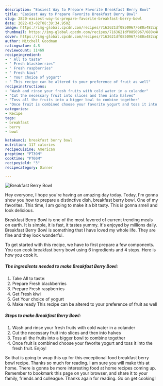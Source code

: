 ```yaml
---
description: "Easiest Way to Prepare Favorite Breakfast Berry Bowl"
title: "Easiest Way to Prepare Favorite Breakfast Berry Bowl"
slug: 2820-easiest-way-to-prepare-favorite-breakfast-berry-bowl
date: 2022-03-02T08:39:34.950Z
image: https://img-global.cpcdn.com/recipes/7163621df0850967/680x482cq70/breakfast-berry-bowl-recipe-main-photo.jpg
thumbnail: https://img-global.cpcdn.com/recipes/7163621df0850967/680x482cq70/breakfast-berry-bowl-recipe-main-photo.jpg
cover: https://img-global.cpcdn.com/recipes/7163621df0850967/680x482cq70/breakfast-berry-bowl-recipe-main-photo.jpg
author: Mitchell Goodman
ratingvalue: 4.8
reviewcount: 11469
recipeingredient:
- " All to taste"
- " Fresh blackberries"
- " Fresh raspberries"
- " Fresh kiwi"
- " Your choice of yogurt"
- " This recipe can be altered to your preference of fruit as well"
recipeinstructions:
- "Wash and rinse your fresh fruits with cold water in a colander"
- "Cut the necessary fruit into slices and then into halves"
- "Toss all the fruits into a bigger bowl to combine together"
- "Once fruit is combined choose your favorite yogurt and toss it into the fresh fruit. Enjoy!"
categories:
- Recipe
tags:
- breakfast
- berry
- bowl

katakunci: breakfast berry bowl 
nutrition: 117 calories
recipecuisine: American
preptime: "PT39M"
cooktime: "PT60M"
recipeyield: "3"
recipecategory: Dinner

---
```



![Breakfast Berry Bowl](https://img-global.cpcdn.com/recipes/7163621df0850967/680x482cq70/breakfast-berry-bowl-recipe-main-photo.jpg)

Hey everyone, I hope you're having an amazing day today. Today, I'm gonna show you how to prepare a distinctive dish, breakfast berry bowl. One of my favorites. This time, I am going to make it a bit tasty. This is gonna smell and look delicious.

Breakfast Berry Bowl is one of the most favored of current trending meals on earth. It is simple, it is fast, it tastes yummy. It's enjoyed by millions daily. Breakfast Berry Bowl is something that I have loved my whole life. They are fine and they look wonderful.




To get started with this recipe, we have to first prepare a few components. You can cook breakfast berry bowl using 6 ingredients and 4 steps. Here is how you cook it.

<!--inarticleads1-->

##### The ingredients needed to make Breakfast Berry Bowl:

1. Take  All to taste:
1. Prepare  Fresh blackberries
1. Prepare  Fresh raspberries
1. Get  Fresh kiwi
1. Get  Your choice of yogurt
1. Make ready  This recipe can be altered to your preference of fruit as well




<!--inarticleads2-->

##### Steps to make Breakfast Berry Bowl:

1. Wash and rinse your fresh fruits with cold water in a colander
1. Cut the necessary fruit into slices and then into halves
1. Toss all the fruits into a bigger bowl to combine together
1. Once fruit is combined choose your favorite yogurt and toss it into the fresh fruit. Enjoy!




So that is going to wrap this up for this exceptional food breakfast berry bowl recipe. Thanks so much for reading. I am sure you will make this at home. There is gonna be more interesting food at home recipes coming up. Remember to bookmark this page on your browser, and share it to your family, friends and colleague. Thanks again for reading. Go on get cooking!
